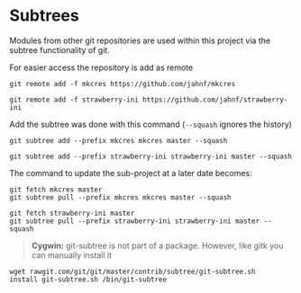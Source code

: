 # Subtrees

Modules from other git repositories are used within this project
via the subtree functionality of git.

For easier access the repository is add as remote
```
git remote add -f mkcres https://github.com/jahnf/mkcres
```
```
git remote add -f strawberry-ini https://github.com/jahnf/strawberry-ini
```

Add the subtree was done with this command (`--squash` ignores the history)
```
git subtree add --prefix mkcres mkcres master --squash
```
```
git subtree add --prefix strawberry-ini strawberry-ini master --squash
```

The command to update the sub-project at a later date becomes:
```
git fetch mkcres master
git subtree pull --prefix mkcres mkcres master --squash
```
```
git fetch strawberry-ini master
git subtree pull --prefix strawberry-ini strawberry-ini master --squash
```

> **Cygwin:** git-subtree is not part of a package. 
> However, like gitk you can manually install it
```
wget rawgit.com/git/git/master/contrib/subtree/git-subtree.sh
install git-subtree.sh /bin/git-subtree
```